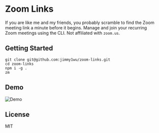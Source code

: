 # Zoom Links

If you are like me and my friends, you probably scramble to find the Zoom meeting link a minute before it begins.
Manage and join your recurring Zoom meetings using the CLI. Not affiliated with `zoom.us`.

## Getting Started

```
git clone git@github.com:jimmy1wu/zoom-links.git
cd zoom-links
npm i -g .
zm
```

## Demo

![Demo](images/demo.gif)

## License

MIT
